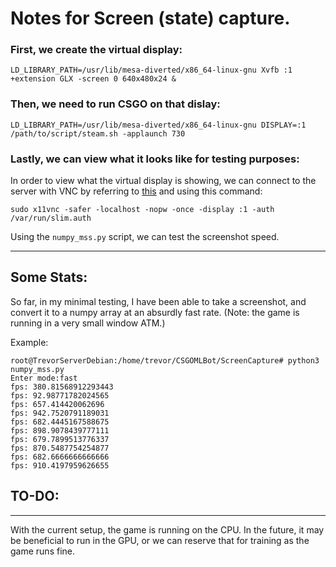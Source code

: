 # Notes for Screen (state) capture.

### First, we create the virtual display:

```
LD_LIBRARY_PATH=/usr/lib/mesa-diverted/x86_64-linux-gnu Xvfb :1 +extension GLX -screen 0 640x480x24 & 
 ```
 
### Then, we need to run CSGO on that dislay:
 
 ```
 LD_LIBRARY_PATH=/usr/lib/mesa-diverted/x86_64-linux-gnu DISPLAY=:1 /path/to/script/steam.sh -applaunch 730
 ```
 
### Lastly, we can view what it looks like for testing purposes:
 
 In order to view what the virtual display is showing, we can connect to the server with VNC by referring to [this](https://www.howopensource.com/2014/10/connect-to-linux-desktop-from-windows/) and using this command:
 ```
 sudo x11vnc -safer -localhost -nopw -once -display :1 -auth /var/run/slim.auth
 ```

Using the ```numpy_mss.py``` script, we can test the screenshot speed.

---
## Some Stats:

So far, in my minimal testing, I have been able to take a screenshot, and convert it to a numpy array at an absurdly fast rate. (Note: the game is running in a very small window ATM.)

Example:

```
root@TrevorServerDebian:/home/trevor/CSGOMLBot/ScreenCapture# python3 numpy_mss.py
Enter mode:fast
fps: 380.81568912293443
fps: 92.98771782024565
fps: 657.414420062696
fps: 942.7520791189031
fps: 682.4445167588675
fps: 898.9078439777111
fps: 679.7899513776337
fps: 870.5487754254877
fps: 682.6666666666666
fps: 910.4197959626655
```

## TO-DO:
---

With the current setup, the game is running on the CPU. In the future, it may be beneficial to run in the GPU, or we can reserve that for training as the game runs fine.
